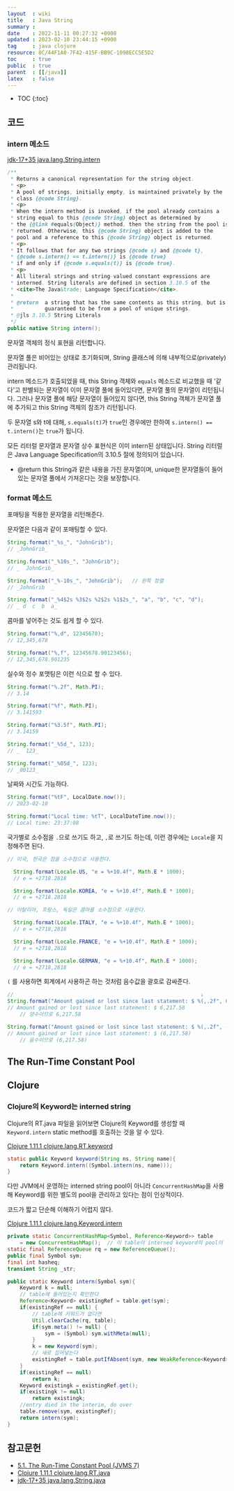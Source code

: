 ```yaml
---
layout  : wiki
title   : Java String
summary : 
date    : 2022-11-11 00:27:32 +0900
updated : 2023-02-10 23:44:15 +0900
tag     : java clojure
resource: 8C/44F1A0-7F42-415F-BB9C-1098ECC5E5D2
toc     : true
public  : true
parent  : [[/java]]
latex   : false
---
```

* TOC
{:toc}

## 코드

### intern 메소드

[jdk-17+35 java.lang.String.intern]( https://github.com/openjdk/jdk/blob/jdk-17%2B35/src/java.base/share/classes/java/lang/String.java#L4367-L4390 )

```java
/**
 * Returns a canonical representation for the string object.
 * <p>
 * A pool of strings, initially empty, is maintained privately by the
 * class {@code String}.
 * <p>
 * When the intern method is invoked, if the pool already contains a
 * string equal to this {@code String} object as determined by
 * the {@link #equals(Object)} method, then the string from the pool is
 * returned. Otherwise, this {@code String} object is added to the
 * pool and a reference to this {@code String} object is returned.
 * <p>
 * It follows that for any two strings {@code s} and {@code t},
 * {@code s.intern() == t.intern()} is {@code true}
 * if and only if {@code s.equals(t)} is {@code true}.
 * <p>
 * All literal strings and string-valued constant expressions are
 * interned. String literals are defined in section 3.10.5 of the
 * <cite>The Java&trade; Language Specification</cite>.
 *
 * @return  a string that has the same contents as this string, but is
 *          guaranteed to be from a pool of unique strings.
 * @jls 3.10.5 String Literals
 */
public native String intern();
```

>
문자열 객체의 정식 표현을 리턴합니다.
>
문자열 풀은 비어있는 상태로 초기화되며, String 클래스에 의해 내부적으로(privately) 관리됩니다.
>
intern 메소드가 호출되었을 때, this String 객체와 `equals` 메소드로 비교했을 때 '같다'고 판별되는 문자열이 이미 문자열 풀에 들어있다면, 문자열 풀의 문자열이 리턴됩니다.
그러나 문자열 풀에 해당 문자열이 들어있지 않다면, this String 객체가 문자열 풀에 추가되고 this String 객체의 참조가 리턴됩니다.
>
두 문자열 s와 t에 대해, `s.equals(t)`가 `true`인 경우에만 한하여 `s.intern() == t.intern()`는 `true`가 됩니다.
>
모든 리터럴 문자열과 문자열 상수 표현식은 이미 intern된 상태입니다.
String 리터럴은 Java Language Specification의 3.10.5 절에 정의되어 있습니다.
>
- @return this String과 같은 내용을 가진 문자열이며, unique한 문자열들이 들어있는 문자열 풀에서 가져온다는 것을 보장합니다.

### format 메소드

포매팅을 적용한 문자열을 리턴해준다.

문자열은 다음과 같이 포매팅할 수 있다.

```java
String.format("_%s_", "JohnGrib");
// _JohnGrib_

String.format("_%10s_", "JohnGrib");
// _  JohnGrib_

String.format("_%-10s_", "JohnGrib");   // 왼쪽 정렬
// _JohnGrib  _

String.format("_%4$2s %3$2s %2$2s %1$2s_", "a", "b", "c", "d");
// _ d  c  b  a_
```

콤마를 넣어주는 것도 쉽게 할 수 있다.

```java
String.format("%,d", 12345678);
// 12,345,678

String.format("%,f", 12345678.90123456);
// 12,345,678.901235
```

실수와 정수 포맷팅은 이런 식으로 할 수 있다.

```java
String.format("%.2f", Math.PI);
// 3.14

String.format("%f", Math.PI);
// 3.141593

String.format("%3.5f", Math.PI);
// 3.14159

String.format("_%5d_", 123);
// _  123_

String.format("_%05d_", 123);
// _00123_
```

날짜와 시간도 가능하다.

```java
String.format("%tF", LocalDate.now());
// 2023-02-10

String.format("Local time: %tT", LocalDateTime.now());
// Local time: 23:37:08
```

국가별로 소수점을 `.`으로 쓰기도 하고, `,`로 쓰기도 하는데, 이런 경우에는 `Locale`을 지정해주면 된다.

```java
// 미국, 한국은 점을 소수점으로 사용한다.

  String.format(Locale.US, "e = %+10.4f", Math.E * 1000);
  // e = +2718.2818

  String.format(Locale.KOREA, "e = %+10.4f", Math.E * 1000);
  // e = +2718.2818

// 이탈리아, 프랑스, 독일은 콤마를 소수점으로 사용한다.

  String.format(Locale.ITALY, "e = %+10.4f", Math.E * 1000);
  // e = +2718,2818

  String.format(Locale.FRANCE, "e = %+10.4f", Math.E * 1000);
  // e = +2718,2818

  String.format(Locale.GERMAN, "e = %+10.4f", Math.E * 1000);
  // e = +2718,2818
```

`(` 를 사용하면 회계에서 사용하곤 하는 것처럼 음수값을 괄호로 감싸준다.

```java
//                                                            ↓
String.format("Amount gained or lost since last statement: $ %(,.2f", 6217.58);
// Amount gained or lost since last statement: $ 6,217.58
    // 양수이므로 6,217.58

String.format("Amount gained or lost since last statement: $ %(,.2f", -6217.58);
// Amount gained or lost since last statement: $ (6,217.58)
    // 음수이므로 (6,217.58)
```

## The Run-Time Constant Pool

## Clojure

### Clojure의 Keyword는 interned string

Clojure의 RT.java 파일을 읽어보면 Clojure의 Keyword를 생성할 때 `Keyword.intern` static method를 호출하는 것을 알 수 있다.

[Clojure 1.11.1 clojure.lang.RT.keyword]( https://github.com/clojure/clojure/blob/clojure-1.11.1/src/jvm/clojure/lang/RT.java#L347-L349 )

```java
static public Keyword keyword(String ns, String name){
    return Keyword.intern((Symbol.intern(ns, name)));
}
```

다만 JVM에서 운영하는 interned string pool이 아니라 `ConcurrentHashMap`을 사용해 Keyword를 위한 별도의 pool을 관리하고 있다는 점이 인상적이다.

코드가 짧고 단순해 이해하기 어렵지 않다.

[Clojure 1.11.1 clojure.lang.Keyword.intern]( https://github.com/clojure/clojure/blob/clojure-1.11.1/src/jvm/clojure/lang/Keyword.java#L28-L53 )

```java
private static ConcurrentHashMap<Symbol, Reference<Keyword>> table
    = new ConcurrentHashMap();  // 이 table이 interned keyword의 pool이 된다.
static final ReferenceQueue rq = new ReferenceQueue();
public final Symbol sym;
final int hasheq;
transient String _str;

public static Keyword intern(Symbol sym){
    Keyword k = null;
    // table에 들어있는지 확인한다
    Reference<Keyword> existingRef = table.get(sym);
    if(existingRef == null) {
        // table에 키워드가 없다면
        Util.clearCache(rq, table);
        if(sym.meta() != null) {
            sym = (Symbol) sym.withMeta(null);
        }
        k = new Keyword(sym);
        // 새로 집어넣는다
        existingRef = table.putIfAbsent(sym, new WeakReference<Keyword>(k, rq));
    }
    if(existingRef == null)
        return k;
    Keyword existingk = existingRef.get();
    if(existingk != null)
        return existingk;
    //entry died in the interim, do over
    table.remove(sym, existingRef);
    return intern(sym);
}
```


## 참고문헌

- [5.1. The Run-Time Constant Pool (JVMS 7)]( https://docs.oracle.com/javase/specs/jvms/se7/html/jvms-5.html#jvms-5.1 )
- [Clojure 1.11.1 clojure.lang.RT.java]( https://github.com/clojure/clojure/blob/clojure-1.11.1/src/jvm/clojure/lang/RT.java )
- [jdk-17+35 java.lang.String.java]( https://github.com/openjdk/jdk/blob/jdk-17%2B35/src/java.base/share/classes/java/lang/String.java )
